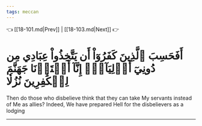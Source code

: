 ```yaml
---
tags: meccan
---
```


👈 [[18-101.md|Prev]] | [[18-103.md|Next]] 👉

# أَفَحَسِبَ ٱلَّذِينَ كَفَرُوٓاْ أَن يَتَّخِذُواْ عِبَادِي مِن دُونِيٓ أَوۡلِيَآءَۚ إِنَّآ أَعۡتَدۡنَا جَهَنَّمَ لِلۡكَٰفِرِينَ نُزُلٗا

Then do those who disbelieve think that they can take My servants instead of Me as allies? Indeed, We have prepared Hell for the disbelievers as a lodging

---

